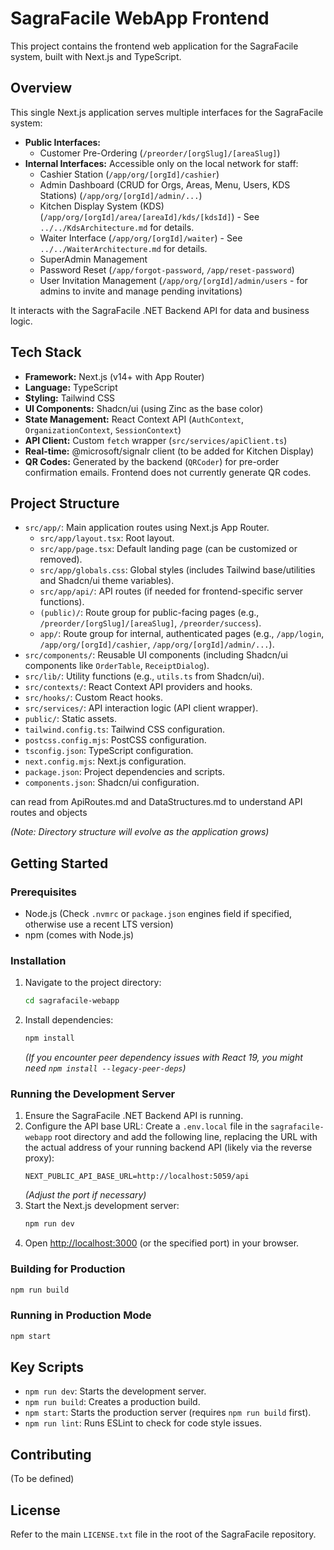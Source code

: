 # SagraFacile WebApp Frontend

This project contains the frontend web application for the SagraFacile system, built with Next.js and TypeScript.

## Overview

This single Next.js application serves multiple interfaces for the SagraFacile system:

*   **Public Interfaces:**
    *   Customer Pre-Ordering (`/preorder/[orgSlug]/[areaSlug]`)
*   **Internal Interfaces:** Accessible only on the local network for staff:
    *   Cashier Station (`/app/org/[orgId]/cashier`)
    *   Admin Dashboard (CRUD for Orgs, Areas, Menu, Users, KDS Stations) (`/app/org/[orgId]/admin/...`)
    *   Kitchen Display System (KDS) (`/app/org/[orgId]/area/[areaId]/kds/[kdsId]`) - See `../../KdsArchitecture.md` for details.
    *   Waiter Interface (`/app/org/[orgId]/waiter`) - See `../../WaiterArchitecture.md` for details.
    *   SuperAdmin Management
    *   Password Reset (`/app/forgot-password`, `/app/reset-password`)
    *   User Invitation Management (`/app/org/[orgId]/admin/users` - for admins to invite and manage pending invitations)

It interacts with the SagraFacile .NET Backend API for data and business logic.

## Tech Stack

*   **Framework:** Next.js (v14+ with App Router)
*   **Language:** TypeScript
*   **Styling:** Tailwind CSS
*   **UI Components:** Shadcn/ui (using Zinc as the base color)
*   **State Management:** React Context API (`AuthContext`, `OrganizationContext`, `SessionContext`)
*   **API Client:** Custom `fetch` wrapper (`src/services/apiClient.ts`)
*   **Real-time:** @microsoft/signalr client (to be added for Kitchen Display)
*   **QR Codes:** Generated by the backend (`QRCoder`) for pre-order confirmation emails. Frontend does not currently generate QR codes.

## Project Structure

*   `src/app/`: Main application routes using Next.js App Router.
    *   `src/app/layout.tsx`: Root layout.
    *   `src/app/page.tsx`: Default landing page (can be customized or removed).
    *   `src/app/globals.css`: Global styles (includes Tailwind base/utilities and Shadcn/ui theme variables).
    *   `src/app/api/`: API routes (if needed for frontend-specific server functions).
    *   `(public)/`: Route group for public-facing pages (e.g., `/preorder/[orgSlug]/[areaSlug]`, `/preorder/success`).
    *   `app/`: Route group for internal, authenticated pages (e.g., `/app/login`, `/app/org/[orgId]/cashier`, `/app/org/[orgId]/admin/...`).
*   `src/components/`: Reusable UI components (including Shadcn/ui components like `OrderTable`, `ReceiptDialog`).
*   `src/lib/`: Utility functions (e.g., `utils.ts` from Shadcn/ui).
*   `src/contexts/`: React Context API providers and hooks.
*   `src/hooks/`: Custom React hooks.
*   `src/services/`: API interaction logic (API client wrapper).
*   `public/`: Static assets.
*   `tailwind.config.ts`: Tailwind CSS configuration.
*   `postcss.config.mjs`: PostCSS configuration.
*   `tsconfig.json`: TypeScript configuration.
*   `next.config.mjs`: Next.js configuration.
*   `package.json`: Project dependencies and scripts.
*   `components.json`: Shadcn/ui configuration.

can read from ApiRoutes.md and DataStructures.md to understand API routes and objects

*(Note: Directory structure will evolve as the application grows)*

## Getting Started

### Prerequisites

*   Node.js (Check `.nvmrc` or `package.json` engines field if specified, otherwise use a recent LTS version)
*   npm (comes with Node.js)

### Installation

1.  Navigate to the project directory:
    ```bash
    cd sagrafacile-webapp
    ```
2.  Install dependencies:
    ```bash
    npm install
    ```
    *(If you encounter peer dependency issues with React 19, you might need `npm install --legacy-peer-deps`)*

### Running the Development Server

1.  Ensure the SagraFacile .NET Backend API is running.
2.  Configure the API base URL: Create a `.env.local` file in the `sagrafacile-webapp` root directory and add the following line, replacing the URL with the actual address of your running backend API (likely via the reverse proxy):
    ```
    NEXT_PUBLIC_API_BASE_URL=http://localhost:5059/api
    ```
    *(Adjust the port if necessary)*
3.  Start the Next.js development server:
    ```bash
    npm run dev
    ```
4.  Open [http://localhost:3000](http://localhost:3000) (or the specified port) in your browser.

### Building for Production

```bash
npm run build
```

### Running in Production Mode

```bash
npm start
```

## Key Scripts

*   `npm run dev`: Starts the development server.
*   `npm run build`: Creates a production build.
*   `npm start`: Starts the production server (requires `npm run build` first).
*   `npm run lint`: Runs ESLint to check for code style issues.

## Contributing

(To be defined)

## License

Refer to the main `LICENSE.txt` file in the root of the SagraFacile repository.
